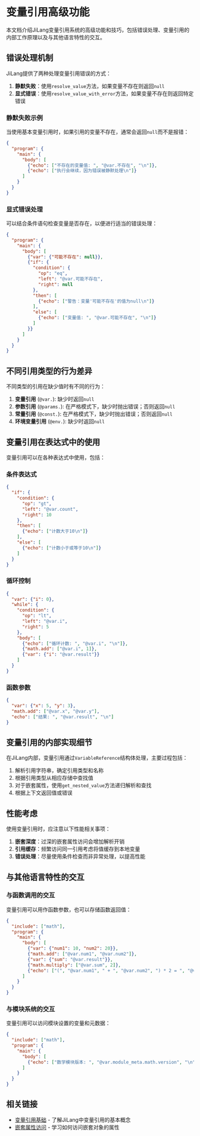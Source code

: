  # 变量引用高级功能

本文档介绍JiLang变量引用系统的高级功能和技巧，包括错误处理、变量引用的内部工作原理以及与其他语言特性的交互。

## 错误处理机制

JiLang提供了两种处理变量引用错误的方式：

1. **静默失败**：使用`resolve_value`方法，如果变量不存在则返回`null`
2. **显式错误**：使用`resolve_value_with_error`方法，如果变量不存在则返回特定错误

### 静默失败示例

当使用基本变量引用时，如果引用的变量不存在，通常会返回`null`而不是报错：

```json
{
  "program": {
    "main": {
      "body": [
        {"echo": ["不存在的变量值: ", "@var.不存在", "\n"]},
        {"echo": ["执行会继续，因为错误被静默处理\n"]}
      ]
    }
  }
}
```

### 显式错误处理

可以结合条件语句检查变量是否存在，以便进行适当的错误处理：

```json
{
  "program": {
    "main": {
      "body": [
        {"var": {"可能不存在": null}},
        {"if": {
          "condition": {
            "op": "eq",
            "left": "@var.可能不存在",
            "right": null
          },
          "then": [
            {"echo": ["警告：变量'可能不存在'的值为null\n"]}
          ],
          "else": [
            {"echo": ["变量值: ", "@var.可能不存在", "\n"]}
          ]
        }}
      ]
    }
  }
}
```

## 不同引用类型的行为差异

不同类型的引用在缺少值时有不同的行为：

1. **变量引用** (`@var.`): 缺少时返回`null`
2. **参数引用** (`@params.`): 在严格模式下，缺少时抛出错误；否则返回`null`
3. **常量引用** (`@const.`): 在严格模式下，缺少时抛出错误；否则返回`null`
4. **环境变量引用** (`@env.`): 缺少时返回`null`

## 变量引用在表达式中的使用

变量引用可以在各种表达式中使用，包括：

### 条件表达式

```json
{
  "if": {
    "condition": {
      "op": "gt",
      "left": "@var.count",
      "right": 10
    },
    "then": [
      {"echo": ["计数大于10\n"]}
    ],
    "else": [
      {"echo": ["计数小于或等于10\n"]}
    ]
  }
}
```

### 循环控制

```json
{
  "var": {"i": 0},
  "while": {
    "condition": {
      "op": "lt",
      "left": "@var.i",
      "right": 5
    },
    "body": [
      {"echo": ["循环计数: ", "@var.i", "\n"]},
      {"math.add": ["@var.i", 1]},
      {"var": {"i": "@var.result"}}
    ]
  }
}
```

### 函数参数

```json
{
  "var": {"x": 5, "y": 3},
  "math.add": ["@var.x", "@var.y"],
  "echo": ["结果: ", "@var.result", "\n"]
}
```

## 变量引用的内部实现细节

在JiLang内部，变量引用通过`VariableReference`结构体处理，主要过程包括：

1. 解析引用字符串，确定引用类型和名称
2. 根据引用类型从相应存储中查找值
3. 对于嵌套属性，使用`get_nested_value`方法递归解析和查找
4. 根据上下文返回值或错误

## 性能考虑

使用变量引用时，应注意以下性能相关事项：

1. **嵌套深度**：过深的嵌套属性访问会增加解析开销
2. **引用缓存**：频繁访问同一引用考虑将值缓存到本地变量
3. **错误处理**：尽量使用条件检查而非异常处理，以提高性能

## 与其他语言特性的交互

### 与函数调用的交互

变量引用可以用作函数参数，也可以存储函数返回值：

```json
{
  "include": ["math"],
  "program": {
    "main": {
      "body": [
        {"var": {"num1": 10, "num2": 20}},
        {"math.add": ["@var.num1", "@var.num2"]},
        {"var": {"sum": "@var.result"}},
        {"math.multiply": ["@var.sum", 2]},
        {"echo": ["(", "@var.num1", " + ", "@var.num2", ") * 2 = ", "@var.result", "\n"]}
      ]
    }
  }
}
```

### 与模块系统的交互

变量引用可以访问模块设置的变量和元数据：

```json
{
  "include": ["math"],
  "program": {
    "main": {
      "body": [
        {"echo": ["数学模块版本: ", "@var.module_meta.math.version", "\n"]}
      ]
    }
  }
}
```

## 相关链接

- [变量引用基础](variable-references-basics.zh.md) - 了解JiLang中变量引用的基本概念
- [嵌套属性访问](nested-property-access.zh.md) - 学习如何访问嵌套对象的属性